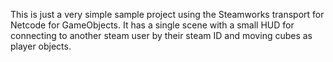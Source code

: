 This is just a very simple sample project using the Steamworks transport for Netcode for GameObjects. It has a single scene with a small HUD for connecting to another steam user by their steam ID and moving cubes as player objects.